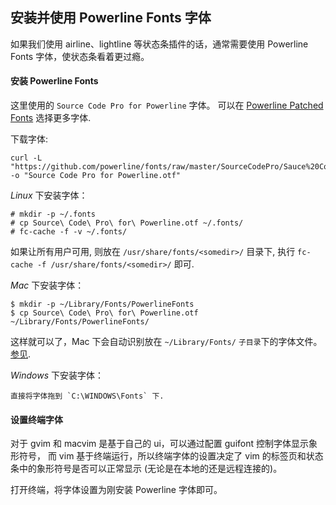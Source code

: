 安装并使用 Powerline Fonts 字体
-----------

如果我们使用 airline、lightline 等状态条插件的话，通常需要使用 Powerline Fonts 字体，使状态条看着更过瘾。

#### 安装 Powerline Fonts

这里使用的 `Source Code Pro for Powerline` 字体。
可以在 [Powerline Patched Fonts](https://github.com/powerline/fonts) 选择更多字体.

下载字体:

    curl -L "https://github.com/powerline/fonts/raw/master/SourceCodePro/Sauce%20Code%20Powerline%20Regular.otf" -o "Source Code Pro for Powerline.otf"

*Linux* 下安装字体：

    # mkdir -p ~/.fonts
    # cp Source\ Code\ Pro\ for\ Powerline.otf ~/.fonts/
    # fc-cache -f -v ~/.fonts/

如果让所有用户可用, 则放在 `/usr/share/fonts/<somedir>/` 目录下, 执行 `fc-cache -f /usr/share/fonts/<somedir>/` 即可.

*Mac* 下安装字体：

    $ mkdir -p ~/Library/Fonts/PowerlineFonts
    $ cp Source\ Code\ Pro\ for\ Powerline.otf ~/Library/Fonts/PowerlineFonts/

这样就可以了，Mac 下会自动识别放在 `~/Library/Fonts/` `子目录`下的字体文件。[参见](http://support.apple.com/en-us/HT201722).

*Windows* 下安装字体：

    直接将字体拖到 `C:\WINDOWS\Fonts` 下.

#### 设置终端字体

对于 gvim 和 macvim 是基于自己的 ui，可以通过配置 guifont 控制字体显示象形符号，
而 vim 基于终端运行，所以终端字体的设置决定了 vim 的标签页和状态条中的象形符号是否可以正常显示
(无论是在本地的还是远程连接的)。

打开终端，将字体设置为刚安装 Powerline 字体即可。

